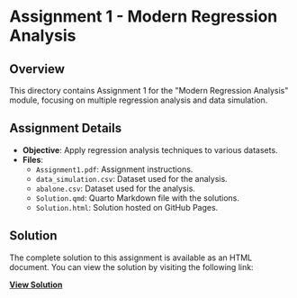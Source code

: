 # Assignment 1 - Modern Regression Analysis

## Overview
This directory contains Assignment 1 for the "Modern Regression Analysis" module, focusing on multiple regression analysis and data simulation.

## Assignment Details
- **Objective**: Apply regression analysis techniques to various datasets.
- **Files**:
  - `Assignment1.pdf`: Assignment instructions.
  - `data_simulation.csv`: Dataset used for the analysis.
  - `abalone.csv`: Dataset used for the analysis.
  - `Solution.qmd`: Quarto Markdown file with the solutions.
  - `Solution.html`: Solution hosted on GitHub Pages.

## Solution
The complete solution to this assignment is available as an HTML document. You can view the solution by visiting the following link:

**[View Solution](https://shubhgaur37.github.io/UCD-Autumn-Modern-Regression-Analysis/Assignment-1/Solution.html)**
